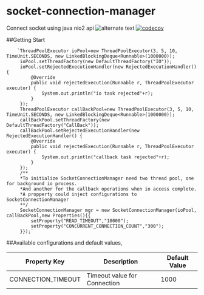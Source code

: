 # socket-connection-manager
Connect socket using java nio2 api
![alternate text](https://travis-ci.org/termanli/socket-connection-manager.svg?branch=master) 
[![codecov](https://codecov.io/gh/termanli/socket-connection-manager/branch/master/graph/badge.svg)](https://codecov.io/gh/termanli/socket-connection-manager)



##Getting Start

        `ThreadPoolExecutor ioPool=new ThreadPoolExecutor(3, 5, 10, TimeUnit.SECONDS, new LinkedBlockingDeque<Runnable>(1000000));
         ioPool.setThreadFactory(new DefaultThreadFactory("IO"));
         ioPool.setRejectedExecutionHandler(new RejectedExecutionHandler() {
             @Override
             public void rejectedExecution(Runnable r, ThreadPoolExecutor executor) {
                 System.out.println("io task rejected"+r);
             }
         });
         ThreadPoolExecutor callBackPool=new ThreadPoolExecutor(3, 5, 10, TimeUnit.SECONDS, new LinkedBlockingDeque<Runnable>(1000000));
         callBackPool.setThreadFactory(new DefaultThreadFactory("CallBack"));
         callBackPool.setRejectedExecutionHandler(new RejectedExecutionHandler() {
             @Override
             public void rejectedExecution(Runnable r, ThreadPoolExecutor executor) {
                 System.out.println("callback task rejected"+r);
             }
         });
         /**
         *To initialize SocketConnectionManager need two thread pool, one for background io process. 
         *And another for the callback operations when io access complete.
         *A propperty could inject configurations to SocketConnectionManager
         **/
         SocketConnectionManager mgr = new SocketConnectionManager(ioPool, callBackPool,new Properties(){{
             setProperty("READ_TIMEOUT","10000");
             setProperty("CONCURRENT_CONNECTION_COUNT","300");
         }});`
##Available configurations and default values,

Property Key | Description | Default Value
------------- |------------- |------------- 
CONNECTION_TIMEOUT | Timeout value for Connection | 1000







 
 